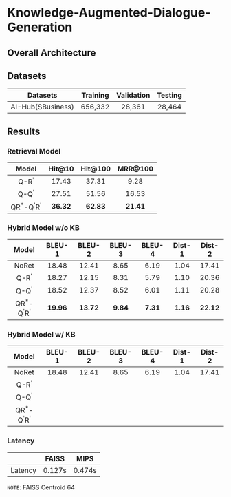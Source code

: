 # Knowledge-Augmented-Dialogue-Generation

## Overall Architecture

## Datasets
| Datasets                  | Training | Validation | Testing |
|----------|:----:|:----:|:----:|
| AI-Hub(SBusiness) | 656,332 | 28,361 | 28,464 |

## Results
### Retrieval Model
|Model|Hit@10|Hit@100|MRR@100|
|:----------:|:----:|:----:|:----:|
|Q-R<sup>'</sup>|17.43|37.31|9.28|
|Q-Q<sup>'</sup>|27.51|51.56|16.53|
|QR<sup>\*</sup>-Q<sup>'</sup>R<sup>'</sup>|**36.32**|**62.83**|**21.41**|

### Hybrid Model w/o KB
|Model|BLEU-1|BLEU-2|BLEU-3|BLEU-4|Dist-1|Dist-2|
|:----------:|:----:|:----:|:----:|:----:|:----:|:----:|
|NoRet|18.48|12.41|8.65|6.19|1.04|17.41|
|Q-R<sup>'</sup>|18.27|12.15|8.31|5.79|1.10|20.36|
|Q-Q<sup>'</sup>|18.52|12.37|8.52|6.01|1.11|20.28|
|QR<sup>*</sup>-Q<sup>'</sup>R<sup>'</sup>|**19.96**|**13.72**|**9.84**|**7.31**|**1.16**|**22.12**|

### Hybrid Model w/ KB
|Model|BLEU-1|BLEU-2|BLEU-3|BLEU-4|Dist-1|Dist-2|
|:----------:|:----:|:----:|:----:|:----:|:----:|:----:|
|NoRet|18.48|12.41|8.65|6.19|1.04|17.41|
|Q-R<sup>'</sup>|||||||
|Q-Q<sup>'</sup>|||||||
|QR<sup>*</sup>-Q<sup>'</sup>R<sup>'</sup>|||||||

### Latency
|                  | FAISS | MIPS |
|----------|:----:|:----:|
| Latency | 0.127s | 0.474s |

`NOTE`: FAISS Centroid 64

